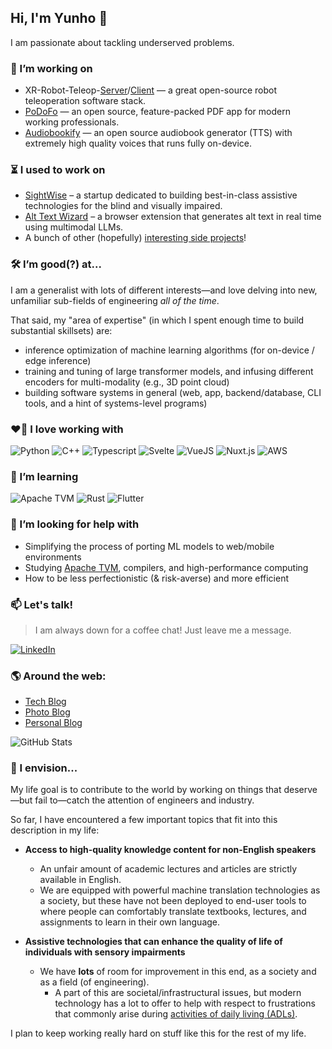 ## Hi, I'm Yunho 👋

I am passionate about tackling underserved problems. 

### 🔭 I’m working on

- XR-Robot-Teleop-[Server](https://github.com/yunho-c/xr-robot-teleop-server)/[Client](https://github.com/yunho-c/xr-robot-teleop-client) — a great open-source robot teleoperation software stack.
- [PoDoFo](https://github.com/yunho-c/podofo) — an open source, feature-packed PDF app for modern working professionals.
- [Audiobookify](https://github.com/yunho-c/audiobookify) — an open source audiobook generator (TTS) with extremely high quality voices that runs fully on-device. 

### ⏳ I used to work on

- [SightWise](https://sightwise.com/) – a startup dedicated to building best-in-class assistive technologies for the blind and visually impaired.
- [Alt Text Wizard](https://) – a browser extension that generates alt text in real time using multimodal LLMs.
- A bunch of other (hopefully) [interesting side projects](https://github.com/yunho-c?tab=repositories&q=&type=source&language=&sort=)!

### 🛠️ I’m good(?) at...

I am a generalist with lots of different interests—and love delving into new, unfamiliar sub-fields of engineering *all of the time*.

That said, my "area of expertise" (in which I spent enough time to build substantial skillsets) are: 
- inference optimization of machine learning algorithms (for on-device / edge inference)
- training and tuning of large transformer models, and infusing different encoders for multi-modality (e.g., 3D point cloud)
- building software systems in general (web, app, backend/database, CLI tools, and a hint of systems-level programs)

### ❤️‍🔥 I love working with

<div display="flex">
  <img src="https://img.shields.io/badge/Python-14354C?style=for-the-badge&logo=python&logoColor=white" alt="Python"/>
  <img src="https://img.shields.io/badge/C%2B%2B-00599C?style=for-the-badge&logo=c%2B%2B&logoColor=white" alt="C++"/>
  <img src="https://img.shields.io/badge/TypeScript-007ACC?style=for-the-badge&logo=typescript&logoColor=white" alt="Typescript"/>
  <img src="https://img.shields.io/badge/Svelte-4A4A55?style=for-the-badge&logo=svelte&logoColor=FF3E00" alt="Svelte"/>
  <img src="https://img.shields.io/badge/Vue.js-35495E?style=for-the-badge&logo=vue.js&logoColor=4FC08D" alt="VueJS"/>
  <img src="https://img.shields.io/badge/Nuxt.js-000?style=for-the-badge&logo=nuxtdotjs" alt="Nuxt.js"/>
  <img src="https://img.shields.io/badge/AWS-FF9900?style=for-the-badge&logo=amazon-aws&logoColor=white" alt="AWS">
</div>


### 🌱 I’m learning

<div display="flex">
  <img src="https://img.shields.io/badge/Apache_TVM-3C3C3D?style=for-the-badge&logo=ApacheTVM&logoColor=white" alt="Apache TVM"/>
  <img src="https://img.shields.io/badge/Rust-000000?style=for-the-badge&logo=rust&logoColor=white" alt="Rust"/>
  <img src="https://img.shields.io/badge/Flutter-02569B?style=for-the-badge&logo=flutter&logoColor=white" alt="Flutter"/>
</div>


### 🤔 I’m looking for help with

- Simplifying the process of porting ML models to web/mobile environments
- Studying [Apache TVM](https://github.com/apache/tvm), compilers, and high-performance computing
- How to be less perfectionistic (& risk-averse) and more efficient


### 📫 Let's talk!

> I am always down for a coffee chat! Just leave me a message.

<div display="flex">
  <a href="https://www.linkedin.com/in/yunho--cho/">
    <img src="https://img.shields.io/badge/linkedin-%230077B5.svg?style=for-the-badge&logo=linkedin&logoColor=white" alt="LinkedIn"/>
  </a>
</div>

### 🌎 Around the web:

- [Tech Blog](https://codelog.yunhocho.com/)
- [Photo Blog](https://unsplash.com/@yunhocho)
- [Personal Blog](https://blog.yunhocho.com)

![GitHub Stats](https://github-readme-stats.vercel.app/api?username=yunho-c&bg_color=30,3e5172,536d9c,904e95&title_color=fff&text_color=fff&icon_color=fff&show_icons=true&include_all_commits=true&count_private=true)


### 🌠 I envision...

My life goal is to contribute to the world by working on things that deserve—but fail to—catch the attention of engineers and industry.

So far, I have encountered a few important topics that fit into this description in my life: 

- **Access to high-quality knowledge content for non-English speakers**
  - An unfair amount of academic lectures and articles are strictly available in English.
  - We are equipped with powerful machine translation technologies as a society, but these have not been deployed to end-user tools to where people can comfortably translate textbooks, lectures, and assignments to learn in their own language.

- **Assistive technologies that can enhance the quality of life of individuals with sensory impairments**
  - We have **lots** of room for improvement in this end, as a society and as a field (of engineering).
    - A part of this are societal/infrastructural issues, but modern technology has a lot to offer to help with respect to frustrations that commonly arise during [activities of daily living (ADLs)](https://en.wikipedia.org/wiki/Activities_of_daily_living).

I plan to keep working really hard on stuff like this for the rest of my life. 
